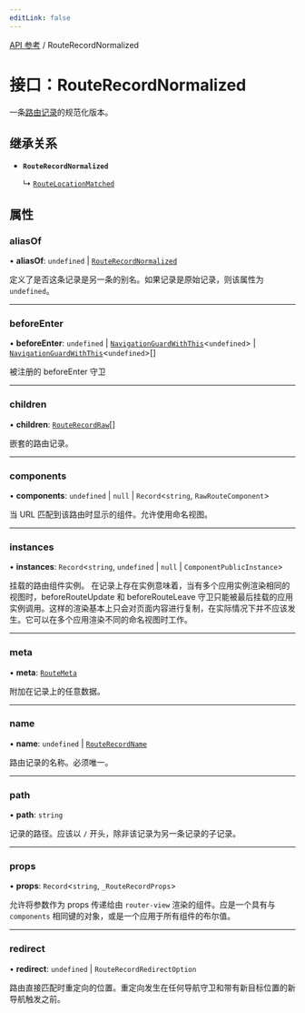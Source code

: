 ```yaml
---
editLink: false
---
```


[API 参考](../index.md) / RouteRecordNormalized

# 接口：RouteRecordNormalized

一条[路由记录](../index.md#routerecord)的规范化版本。

## 继承关系 

- **`RouteRecordNormalized`**

  ↳ [`RouteLocationMatched`](RouteLocationMatched.md)

## 属性 

### aliasOf 

• **aliasOf**: `undefined` \| [`RouteRecordNormalized`](RouteRecordNormalized.md)

定义了是否这条记录是另一条的别名。如果记录是原始记录，则该属性为 `undefined`。

___

### beforeEnter 

• **beforeEnter**: `undefined` \| [`NavigationGuardWithThis`](NavigationGuardWithThis.md)\<`undefined`\> \| [`NavigationGuardWithThis`](NavigationGuardWithThis.md)\<`undefined`\>[]

被注册的 beforeEnter 守卫

___

### children 

• **children**: [`RouteRecordRaw`](../index.md#routerecordraw)[]

嵌套的路由记录。

___

### components 

• **components**: `undefined` \| ``null`` \| `Record`\<`string`, `RawRouteComponent`\>

当 URL 匹配到该路由时显示的组件。允许使用命名视图。

___

### instances 

• **instances**: `Record`\<`string`, `undefined` \| ``null`` \| `ComponentPublicInstance`\>

挂载的路由组件实例。
在记录上存在实例意味着，当有多个应用实例渲染相同的视图时，beforeRouteUpdate 和 beforeRouteLeave 守卫只能被最后挂载的应用实例调用。这样的渲染基本上只会对页面内容进行复制，在实际情况下并不应该发生。它可以在多个应用渲染不同的命名视图时工作。

___

### meta 

• **meta**: [`RouteMeta`](RouteMeta.md)

附加在记录上的任意数据。

___

### name 

• **name**: `undefined` \| [`RouteRecordName`](../index.md#routerecordname)

路由记录的名称。必须唯一。

___

### path 

• **path**: `string`

记录的路径。应该以 `/` 开头，除非该记录为另一条记录的子记录。

___

### props 

• **props**: `Record`\<`string`, `_RouteRecordProps`\>

允许将参数作为 props 传递给由 `router-view` 渲染的组件。应是一个具有与 `components` 相同键的对象，或是一个应用于所有组件的布尔值。

___

### redirect 

• **redirect**: `undefined` \| `RouteRecordRedirectOption`

路由直接匹配时重定向的位置。重定向发生在任何导航守卫和带有新目标位置的新导航触发之前。
